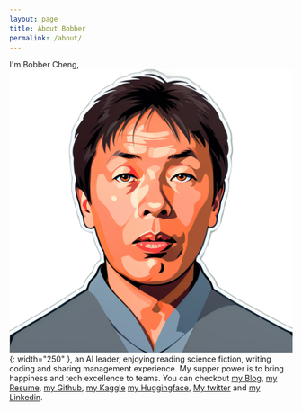```yaml
---
layout: page
title: About Bobber
permalink: /about/
---
```


I'm Bobber Cheng, ![Bobber Cheng](https://raw.githubusercontent.com/bobbercheng/blog/main/docs/pictures/bobber.png){: width="250" },  an AI leader, enjoying reading science fiction, writing coding and sharing management experience. My supper power is to bring happiness and tech excellence to teams.
You can checkout [my Blog], [my Resume], [my Github], [my Kaggle] [my Huggingface], [My twitter] and [my Linkedin].

[my Blog]: https://bobbercheng.github.io/blog/
[my Resume]: https://bobbercheng.github.io/blog/resume/2024/04/07/Bobber-Resume.html
[my Github]: https://github.com/bobbercheng
[my Linkedin]: https://www.linkedin.com/in/bobbercheng/
[my Kaggle]:   https://www.kaggle.com/bobber
[my Huggingface]: https://huggingface.co/bobber
[My twitter]: https://twitter.com/bobbercheng
